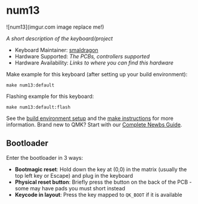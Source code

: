 # num13

![num13](imgur.com image replace me!)

*A short description of the keyboard/project*

* Keyboard Maintainer: [smaldragon](https://github.com/smaldragon)
* Hardware Supported: *The PCBs, controllers supported*
* Hardware Availability: *Links to where you can find this hardware*

Make example for this keyboard (after setting up your build environment):

    make num13:default

Flashing example for this keyboard:

    make num13:default:flash

See the [build environment setup](https://docs.qmk.fm/#/getting_started_build_tools) and the [make instructions](https://docs.qmk.fm/#/getting_started_make_guide) for more information. Brand new to QMK? Start with our [Complete Newbs Guide](https://docs.qmk.fm/#/newbs).

## Bootloader

Enter the bootloader in 3 ways:

* **Bootmagic reset**: Hold down the key at (0,0) in the matrix (usually the top left key or Escape) and plug in the keyboard
* **Physical reset button**: Briefly press the button on the back of the PCB - some may have pads you must short instead
* **Keycode in layout**: Press the key mapped to `QK_BOOT` if it is available
